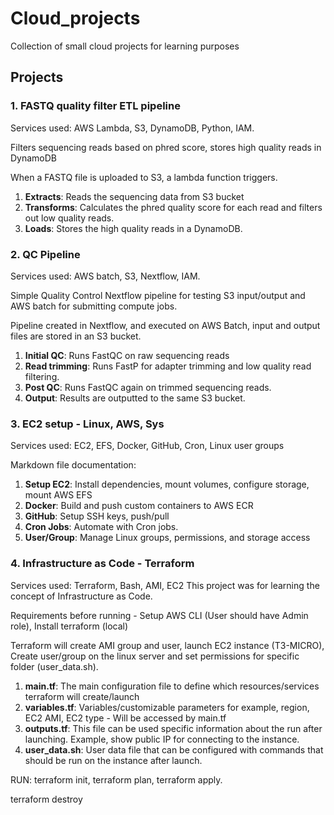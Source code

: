 # Cloud_projects
Collection of small cloud projects for learning purposes


## Projects

### 1. FASTQ quality filter ETL pipeline
Services used: AWS Lambda, S3, DynamoDB, Python, IAM.

Filters sequencing reads based on phred score, stores high quality reads in DynamoDB

When a FASTQ file is uploaded to S3, a lambda function triggers.
1. **Extracts**: Reads the sequencing data from S3 bucket
2. **Transforms**: Calculates the phred quality score for each read and filters out low quality reads.
3. **Loads**: Stores the high quality reads in a DynamoDB.

### 2. QC Pipeline
Services used: AWS batch, S3, Nextflow, IAM.

Simple Quality Control Nextflow pipeline for testing S3 input/output and AWS batch for submitting compute jobs.

Pipeline created in Nextflow, and executed on AWS Batch, input and output files are stored in an S3 bucket.
1. **Initial QC**: Runs FastQC on raw sequencing reads 
2. **Read trimming**: Runs FastP for adapter trimming and low quality read filtering.
3. **Post QC**: Runs FastQC again on trimmed sequencing reads.
4. **Output**: Results are outputted to the same S3 bucket.

### 3. EC2 setup - Linux, AWS, Sys
Services used: EC2, EFS, Docker, GitHub, Cron, Linux user groups  

Markdown file documentation:
1. **Setup EC2**: Install dependencies, mount volumes, configure storage, mount AWS EFS
2. **Docker**: Build and push custom containers to AWS ECR
3. **GitHub**: Setup SSH keys, push/pull
4. **Cron Jobs**: Automate with Cron jobs.
5. **User/Group**: Manage Linux groups, permissions, and storage access

### 4. Infrastructure as Code - Terraform
Services used: Terraform, Bash, AMI, EC2
This project was for learning the concept of Infrastructure as Code. 

Requirements before running - Setup AWS CLI (User should have Admin role), Install terraform (local)

Terraform will create AMI group and user, launch EC2 instance (T3-MICRO), Create user/group on the linux server and set permissions for specific folder (user_data.sh).
1. **main.tf**: The main configuration file to define which resources/services terraform will create/launch
2. **variables.tf**: Variables/customizable parameters for example, region, EC2 AMI, EC2 type - Will be accessed by main.tf
3. **outputs.tf**: This file can be used specific information about the run after launching. Example, show public IP for connecting to the instance.
4. **user_data.sh**: User data file that can be configured with commands that should be run on the instance after launch.

RUN:
terraform init,
terraform plan,
terraform apply.

terraform destroy


